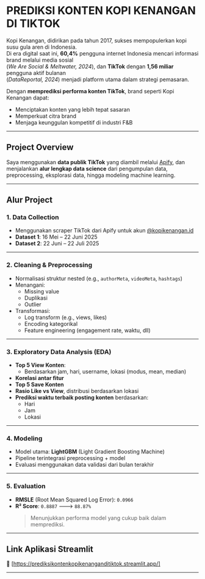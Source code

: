 # PREDIKSI KONTEN KOPI KENANGAN DI TIKTOK

Kopi Kenangan, didirikan pada tahun 2017, sukses mempopulerkan kopi susu gula aren di Indonesia.  
Di era digital saat ini, **60,4%** pengguna internet Indonesia mencari informasi brand melalui media sosial  
(*We Are Social & Meltwater, 2024*), dan **TikTok** dengan **1,56 miliar** pengguna aktif bulanan  
(*DataReportal, 2024*) menjadi platform utama dalam strategi pemasaran.

Dengan **memprediksi performa konten TikTok**, brand seperti Kopi Kenangan dapat:
- Menciptakan konten yang lebih tepat sasaran   
- Memperkuat citra brand  
- Menjaga keunggulan kompetitif di industri F&B 

---

## Project Overview

Saya menggunakan **data publik TikTok** yang diambil melalui [Apify](https://apify.com/), dan menjalankan **alur lengkap data science** dari pengumpulan data, preprocessing, eksplorasi data, hingga modeling machine learning.

---

## Alur Project

### 1. Data Collection
- Menggunakan scraper TikTok dari Apify untuk akun [@kopikenangan.id](https://www.tiktok.com/@kopikenangan.id)
- **Dataset 1**: 16 Mei – 22 Juni 2025  
- **Dataset 2**: 22 Juni – 22 Juli 2025  

---

### 2. Cleaning & Preprocessing
- Normalisasi struktur nested (e.g., `authorMeta`, `videoMeta`, `hashtags`)
- Menangani:
  - Missing value  
  - Duplikasi  
  - Outlier  
- Transformasi:
  - Log transform (e.g., views, likes)
  - Encoding kategorikal
  - Feature engineering (engagement rate, waktu, dll)

---

### 3. Exploratory Data Analysis (EDA)
- **Top 5 View Konten**:
  - Berdasarkan jam, hari, username, lokasi (modus, mean, median)
- **Korelasi antar fitur**
- **Top 5 Save Konten**
- **Rasio Like vs View**, distribusi berdasarkan lokasi
- **Prediksi waktu terbaik posting konten** berdasarkan:
  - Hari
  - Jam
  - Lokasi

---

### 4. Modeling
- Model utama: **LightGBM** (Light Gradient Boosting Machine)
- Pipeline terintegrasi preprocessing + model
- Evaluasi menggunakan data validasi dari bulan terakhir

---

### 5. Evaluation
- **RMSLE** (Root Mean Squared Log Error): `0.0966`  
- **R² Score**: `0.8887`  ---> `88.87%`
  > Menunjukkan performa model yang cukup baik dalam memprediksi.

---

## Link Aplikasi Streamlit
🔗 [https://prediksikontenkopikenanganditiktok.streamlit.app/]

---
